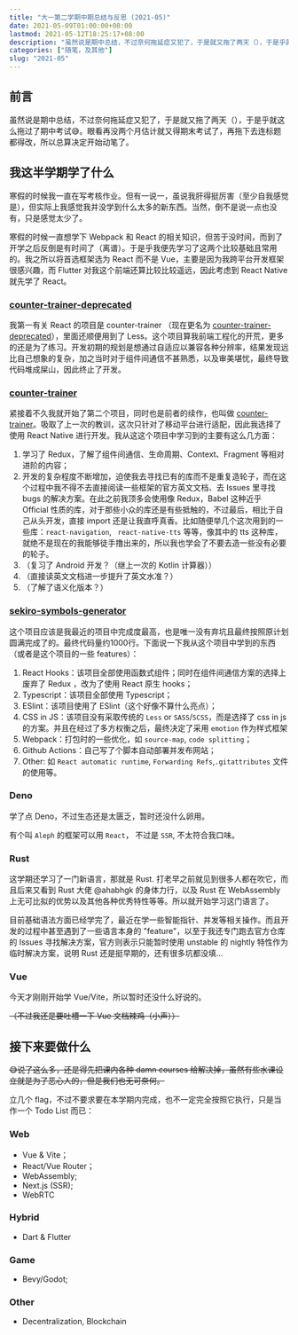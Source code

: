 ```yaml
---
title: "大一第二学期中期总结与反思 (2021-05)"
date: 2021-05-09T01:00:00+08:00
lastmod: 2021-05-12T18:25:17+08:00
description: "虽然说是期中总结，不过奈何拖延症又犯了，于是就又拖了两天（），于是乎就这么拖过了期中考试😅。眼看再没两个月估计就又得期末考试了，再拖下去连标题都得改，所以总算决定开始动笔了。"
categories: ["随笔，及其他"]
slug: "2021-05"
---
```


## 前言

虽然说是期中总结，不过奈何拖延症又犯了，于是就又拖了两天（），于是乎就这么拖过了期中考试😅。眼看再没两个月估计就又得期末考试了，再拖下去连标题都得改，所以总算决定开始动笔了。

## 我这半学期学了什么

寒假的时候我一直在写考核作业。但有一说一，虽说我肝得挺厉害（至少自我感觉是），但实际上我感觉我并没学到什么太多的新东西。当然，倒不是说一点也没有，只是感觉太少了。

寒假的时候一直想学下 Webpack 和 React 的相关知识，但苦于没时间，而到了开学之后反倒是有时间了（离谱）。于是乎我便先学习了这两个比较基础且常用的。我之所以将首选框架选为 React 而不是 Vue，主要是因为我跨平台开发框架很感兴趣，而 Flutter 对我这个前端还算比较比较遥远，因此考虑到 React Native 就先学了 React。

### [counter-trainer-deprecated](https://github.com/lomirus/counter-trainer-deprecated)

我第一有关 React 的项目是 counter-trainer （现在更名为 [counter-trainer-deprecated](https://github.com/lomirus/counter-trainer-deprecated)），里面还顺便用到了 Less。这个项目算我前端工程化的开荒，更多的还是为了练习。开发初期的规划是想通过自适应以兼容各种分辨率，结果发现远比自己想象的复杂，加之当时对于组件间通信不甚熟悉，以及审美堪忧，最终导致代码堆成屎山，因此终止了开发。

### [counter-trainer](https://github.com/lomirus/counter-trainer)

紧接着不久我就开始了第二个项目，同时也是前者的续作，也叫做 [counter-trainer](https://github.com/lomirus/counter-trainer)。吸取了上一次的教训，这次只针对了移动平台进行适配，因此我选择了使用 React Native 进行开发。我从这这个项目中学习到的主要有这么几方面：

1. 学习了 Redux，了解了组件间通信、生命周期、Context、Fragment 等相对进阶的内容；
2. 开发的复杂程度不断增加，迫使我去寻找已有的库而不是重复造轮子，而在这个过程中我不得不去直接阅读一些框架的官方英文文档、去 Issues 里寻找 bugs 的解决方案。在此之前我顶多会使用像 Redux，Babel 这种近乎 Official 性质的库，对于那些小众的库还是有些抵触的，不过最后，相比于自己从头开发，直接 import 还是让我直呼真香。比如随便举几个这次用到的一些库：`react-navigation`, ` react-native-tts` 等等，像其中的 tts 这种库，就绝不是现在的我能够徒手撸出来的，所以我也学会了不要去造一些没有必要的轮子。
3. （复习了 Android 开发？（继上一次的 Kotlin 计算器））
4. （直接读英文文档进一步提升了英文水准？）
5. （了解了语义化版本？）

### [sekiro-symbols-generator](https://github.com/lomirus/sekiro-symbols-generator)

这个项目应该是我最近的项目中完成度最高，也是唯一没有弃坑且最终按照原计划圆满完成了的。最终代码量约1000行。下面说一下我从这个项目中学到的东西（或者是这个项目的一些 features）：

1. React Hooks：该项目全部使用函数式组件；同时在组件间通信方案的选择上废弃了 Redux ，改为了使用 React 原生 hooks；
2. Typescript：该项目全部使用 Typescript；
3. ESlint：该项目使用了 ESlint（这个好像不算什么亮点）；
4. CSS in JS：该项目没有采取传统的 `Less` or `SASS`/`SCSS`，而是选择了 css in js 的方案。并且在经过了多方权衡之后，最终决定了采用 `emotion` 作为样式框架
5. Webpack：打包时的一些优化，如 `source-map`, `code splitting`；
6. Github Actions：自己写了个脚本自动部署并发布网站；
7. Other: 如 `React automatic runtime`, `Forwarding Refs`,`.gitattributes` 文件的使用等。

### Deno

学了点 Deno，不过生态还是太匮乏，暂时还没什么卵用。

有个叫 `Aleph` 的框架可以用 `React`， 不过是 `SSR`, 不太符合我口味。

### Rust

这学期还学习了一门新语言，那就是 Rust. 打老早之前就见到很多人都在吹它，而且后来又看到 Rust 大佬 @ahabhgk 的身体力行，以及 Rust 在 WebAssembly 上无可比拟的优势以及其他各种优秀特性等等。所以就开始学习这门语言了。

目前基础语法方面已经学完了，最近在学一些智能指针、并发等相关操作。而且开发的过程中甚至遇到了一些语言本身的 "feature"，以至于我还专门跑去官方仓库的 Issues 寻找解决方案，官方则表示只能暂时使用 unstable 的 nightly 特性作为临时解决方案，说明 Rust 还是挺早期的，还有很多坑都没填...

### Vue

今天才刚刚开始学 Vue/Vite，所以暂时还没什么好说的。

~~（不过我还是要吐槽一下 Vue 文档辣鸡（小声））~~

## 接下来要做什么

~~😅说了这么多，还是得先把课内各种 damn courses 给解决掉，虽然有些水课设立就是为了恶心人的，但是我们也无可奈何。~~

立几个 flag，不过不要求要在本学期内完成，也不一定完全按照它执行，只是当作一个 Todo List 而已：

### Web

- Vue & Vite；
- React/Vue Router；
- WebAssembly;
- Next.js (SSR);
- WebRTC

### Hybrid

- Dart & Flutter

### Game

- Bevy/Godot;

### Other

- Decentralization, Blockchain